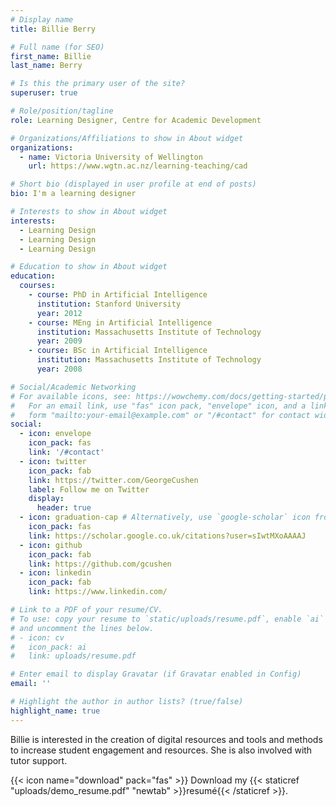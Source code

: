 ```yaml
---
# Display name
title: Billie Berry

# Full name (for SEO)
first_name: Billie
last_name: Berry

# Is this the primary user of the site?
superuser: true

# Role/position/tagline
role: Learning Designer, Centre for Academic Development

# Organizations/Affiliations to show in About widget
organizations:
  - name: Victoria University of Wellington
    url: https://www.wgtn.ac.nz/learning-teaching/cad

# Short bio (displayed in user profile at end of posts)
bio: I'm a learning designer

# Interests to show in About widget
interests:
  - Learning Design
  - Learning Design
  - Learning Design

# Education to show in About widget
education:
  courses:
    - course: PhD in Artificial Intelligence
      institution: Stanford University
      year: 2012
    - course: MEng in Artificial Intelligence
      institution: Massachusetts Institute of Technology
      year: 2009
    - course: BSc in Artificial Intelligence
      institution: Massachusetts Institute of Technology
      year: 2008

# Social/Academic Networking
# For available icons, see: https://wowchemy.com/docs/getting-started/page-builder/#icons
#   For an email link, use "fas" icon pack, "envelope" icon, and a link in the
#   form "mailto:your-email@example.com" or "/#contact" for contact widget.
social:
  - icon: envelope
    icon_pack: fas
    link: '/#contact'
  - icon: twitter
    icon_pack: fab
    link: https://twitter.com/GeorgeCushen
    label: Follow me on Twitter
    display:
      header: true
  - icon: graduation-cap # Alternatively, use `google-scholar` icon from `ai` icon pack
    icon_pack: fas
    link: https://scholar.google.co.uk/citations?user=sIwtMXoAAAAJ
  - icon: github
    icon_pack: fab
    link: https://github.com/gcushen
  - icon: linkedin
    icon_pack: fab
    link: https://www.linkedin.com/

# Link to a PDF of your resume/CV.
# To use: copy your resume to `static/uploads/resume.pdf`, enable `ai` icons in `params.yaml`,
# and uncomment the lines below.
# - icon: cv
#   icon_pack: ai
#   link: uploads/resume.pdf

# Enter email to display Gravatar (if Gravatar enabled in Config)
email: ''

# Highlight the author in author lists? (true/false)
highlight_name: true
---
```


Billie is interested in the creation of digital resources and tools and methods to increase student engagement and resources. She is also involved with tutor support. 

{{< icon name="download" pack="fas" >}} Download my {{< staticref "uploads/demo_resume.pdf" "newtab" >}}resumé{{< /staticref >}}.
